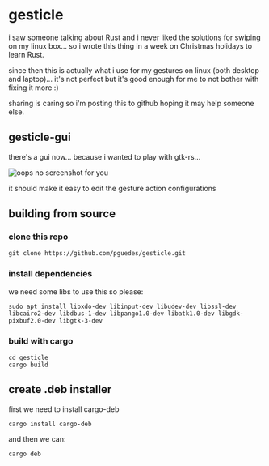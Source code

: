 # gesticle

i saw someone talking about Rust and i never liked the solutions for swiping on my linux box... so i wrote this thing in a week on Christmas holidays to learn Rust.

since then this is actually what i use for my gestures on linux (both desktop and laptop)... it's not perfect but it's good enough for me to not bother with fixing it more :)

sharing is caring so i'm posting this to github hoping it may help someone else.

## gesticle-gui

there's a gui now... because i wanted to play with gtk-rs... 

![oops no screenshot for you](https://github.com/pguedes/gesticle/blob/gui-tests/deb-assets/gesticle-gui-screenshot.png?raw=true "gesticle-gui")

it should make it easy to edit the gesture action configurations

## building from source

### clone this repo

    git clone https://github.com/pguedes/gesticle.git

### install dependencies

we need some libs to use this so please:
    
    sudo apt install libxdo-dev libinput-dev libudev-dev libssl-dev libcairo2-dev libdbus-1-dev libpango1.0-dev libatk1.0-dev libgdk-pixbuf2.0-dev libgtk-3-dev

### build with cargo

    cd gesticle
    cargo build

## create .deb installer

first we need to install cargo-deb

    cargo install cargo-deb

and then we can:

    cargo deb

